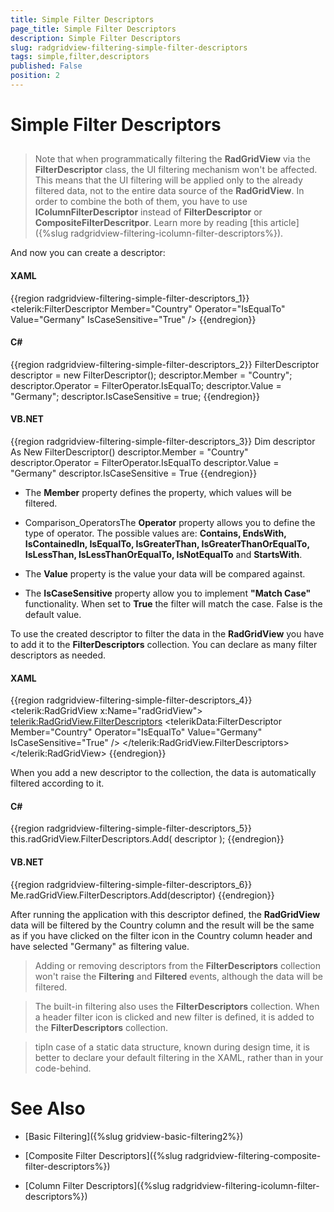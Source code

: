 ```yaml
---
title: Simple Filter Descriptors
page_title: Simple Filter Descriptors
description: Simple Filter Descriptors
slug: radgridview-filtering-simple-filter-descriptors
tags: simple,filter,descriptors
published: False
position: 2
---
```


# Simple Filter Descriptors



## 

>Note that when programmatically filtering the __RadGridView__ via the __FilterDescriptor__ class, the UI filtering mechanism won't be affected. This means that the UI filtering will be applied only to the already filtered data, not to the entire data source of the __RadGridView__. In order to combine the both of them, you have to use __IColumnFilterDescriptor__ instead of __FilterDescriptor__ or __CompositeFilterDescritpor__. Learn more by reading [this article]({%slug radgridview-filtering-icolumn-filter-descriptors%}).

And now you can create a descriptor:

#### __XAML__

{{region radgridview-filtering-simple-filter-descriptors_1}}
	<telerik:FilterDescriptor Member="Country"
	                              Operator="IsEqualTo"
	                              Value="Germany"
	                              IsCaseSensitive="True" />
	{{endregion}}



#### __C#__

{{region radgridview-filtering-simple-filter-descriptors_2}}
	FilterDescriptor descriptor = new FilterDescriptor();
	descriptor.Member = "Country";
	descriptor.Operator = FilterOperator.IsEqualTo;
	descriptor.Value = "Germany";
	descriptor.IsCaseSensitive = true;
	{{endregion}}



#### __VB.NET__

{{region radgridview-filtering-simple-filter-descriptors_3}}
	Dim descriptor As New FilterDescriptor()
	descriptor.Member = "Country"
	descriptor.Operator = FilterOperator.IsEqualTo
	descriptor.Value = "Germany"
	descriptor.IsCaseSensitive = True
	{{endregion}}



* The __Member__ property defines the property, which values will be filtered.

* Comparison_OperatorsThe __Operator__ property allows you to define the type of operator. The possible values are: __Contains, EndsWith, IsContainedIn, IsEqualTo, IsGreaterThan, IsGreaterThanOrEqualTo, IsLessThan, IsLessThanOrEqualTo, IsNotEqualTo__ and __StartsWith__.

* The __Value__ property is the value your data will be compared against.

* The __IsCaseSensitive__ property allow you to implement __"Match Case"__ functionality. When set to __True__ the filter will match the case. False is the default value.

To use the created descriptor to filter the data in the __RadGridView__ you have to add it to the __FilterDescriptors__ collection. You can declare as many filter descriptors as needed.

#### __XAML__

{{region radgridview-filtering-simple-filter-descriptors_4}}
	<telerik:RadGridView x:Name="radGridView">
	    <telerik:RadGridView.FilterDescriptors>
	        <telerikData:FilterDescriptor Member="Country"
	                                      Operator="IsEqualTo"
	                                      Value="Germany"
	                                      IsCaseSensitive="True" />
	    </telerik:RadGridView.FilterDescriptors>
	</telerik:RadGridView>
	{{endregion}}



When you add a new descriptor to the collection, the data is automatically filtered according to it.

#### __C#__

{{region radgridview-filtering-simple-filter-descriptors_5}}
	this.radGridView.FilterDescriptors.Add( descriptor );
	{{endregion}}



#### __VB.NET__

{{region radgridview-filtering-simple-filter-descriptors_6}}
	Me.radGridView.FilterDescriptors.Add(descriptor)
	{{endregion}}



After running the application with this descriptor defined, the __RadGridView__ data will be filtered by the Country column and the result will be the same as if you have clicked on the filter icon in the Country column header and have selected "Germany" as filtering value. 

>Adding or removing descriptors from the __FilterDescriptors__ collection won't raise the __Filtering__ and __Filtered__ events, although the data will be filtered.

>The built-in filtering also uses the __FilterDescriptors__ collection. When a header filter icon is clicked and new filter is defined, it is added to the __FilterDescriptors__ collection.

>tipIn case of a static data structure, known during design time, it is better to declare your default filtering in the XAML, rather than in your code-behind.

# See Also

 * [Basic Filtering]({%slug gridview-basic-filtering2%})

 * [Composite Filter Descriptors]({%slug radgridview-filtering-composite-filter-descriptors%})

 * [Column Filter Descriptors]({%slug radgridview-filtering-icolumn-filter-descriptors%})
